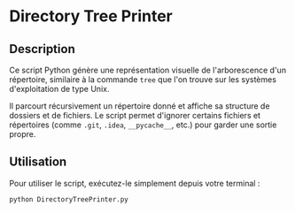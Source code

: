 # Directory Tree Printer

## Description

Ce script Python génère une représentation visuelle de l'arborescence d'un répertoire, similaire à la commande `tree` que l'on trouve sur les systèmes d'exploitation de type Unix.

Il parcourt récursivement un répertoire donné et affiche sa structure de dossiers et de fichiers. Le script permet d'ignorer certains fichiers et répertoires (comme `.git`, `.idea`, `__pycache__`, etc.) pour garder une sortie propre.

## Utilisation

Pour utiliser le script, exécutez-le simplement depuis votre terminal :

```bash
python DirectoryTreePrinter.py
```
